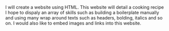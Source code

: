 I will create a website using HTML.
This website will detail a cooking recipe
I hope to dispaly an array of skills such as building a boilerplate manually and using many wrap around texts such as headers, bolding, italics and so on. I would also like to embed images and links into this website.